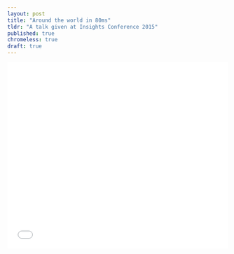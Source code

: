 ```yaml
---
layout: post
title: "Around the world in 80ms"
tldr: "A talk given at Insights Conference 2015"
published: true
chromeless: true
draft: true
---
```


<iframe src="//slides.com/alexmic/deck/embed?style=dark" width="100%" height="425" scrolling="no" frameborder="0" allowfullscreen="true"> </iframe>